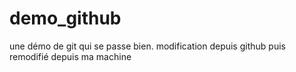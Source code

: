 # demo_github
une démo de git qui se passe bien.
modification depuis github
puis remodifié depuis ma machine
